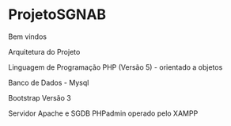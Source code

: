 # ProjetoSGNAB

Bem vindos

Arquitetura do Projeto

Linguagem de Programação PHP (Versão 5) - orientado a objetos

Banco de Dados - Mysql

Bootstrap Versão 3

Servidor Apache e  SGDB PHPadmin operado pelo  XAMPP

